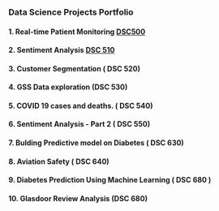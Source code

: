 ### Data Science Projects Portfolio
#### 1. Real-time Patient Monitoring [DSC500](https://github.com/madhukarayachit/DSC500)
#### 2. Sentiment Analysis [DSC 510](https://github.com/madhukarayachit/DSC510)
#### 3. Customer Segmentation ( DSC 520)
#### 4. GSS Data exploration (DSC 530)
#### 5. COVID 19 cases and deaths. ( DSC  540)
#### 6. Sentiment Analysis - Part 2 ( DSC 550)
#### 7. Bulding Predictive model on Diabetes ( DSC 630)
#### 8. Aviation Safety  ( DSC 640)
#### 9. Diabetes Prediction Using Machine Learning ( DSC 680 )
#### 10. Glasdoor Review Analysis (DSC 680)
<!--
**madhukarayachit/madhukarayachit** is a ✨ _special_ ✨ repository because its `README.md` (this file) appears on your GitHub profile.

Here are some ideas to get you started:

- 🔭 I’m currently working on Data Science Projects Portfolio
- 🌱 I’m currently learning Data Scieence
- 👯 I’m looking to collaborate on Machine Learning
- 🤔 I’m looking for help with ...
- 💬 Ask me about ...
- 📫 How to reach me: mayachit@my365.bellevue.edu
- 😄 Pronouns: He/Her
- ⚡ Fun fact: Cricket / Chess lover
-->
